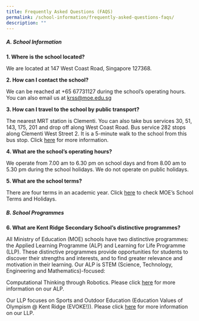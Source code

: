 ```yaml
---
title: Frequently Asked Questions (FAQS)
permalink: /school-information/frequently-asked-questions-faqs/
description: ""
---
```

##### **A. School Information**

**1\. Where is the school located?**

We are located at 147 West Coast Road, Singapore 127368.

**2\. How can I contact the school?**

We can be reached at +65 67731127 during the school’s operating hours. You can also email us at krss@moe.edu.sg

**3\. How can I travel to the school by public transport?**

The nearest MRT station is Clementi. You can also take bus services 30, 51, 143, 175, 201 and drop off along West Coast Road. Bus service 282 stops along Clementi West Street 2. It is a 5-minute walk to the school from this bus stop. Click [here](https://kentridgesec.moe.edu.sg/school-information/contact-%20information/) for more information.

**4\. What are the school’s operating hours?**

We operate from 7.00 am to 6.30 pm on school days and from 8.00 am to 5.30 pm during the school holidays. We do not operate on public holidays.

**5\. What are the school terms?**

There are four terms in an academic year. Click [here](https://www.moe.gov.sg/news/press-releases/20210811-school-terms-and-holidays-for-2022) to check MOE’s School Terms and Holidays.

##### B. School Programmes

**6\. What are Kent Ridge Secondary School’s distinctive programmes?**

All Ministry of Education (MOE) schools have two distinctive programmes: the Applied Learning Programme (ALP) and Learning for Life Programme (LLP). These distinctive programmes provide opportunities for students to discover their strengths and interests, and to find greater relevance and motivation in their learning. Our ALP is STEM (Science, Technology, Engineering and Mathematics)-focused:

Computational Thinking through Robotics. Please click [here](/programmes/distinctive-programmes/applied-learning-programme/) for more information on our ALP.

Our LLP focuses on Sports and Outdoor Education (Education Values of Olympism @ Kent Ridge (EVOKE!)). Please click [here](/programmes/distinctive-programmes/learning-for-life-programme/) for more information on our LLP.